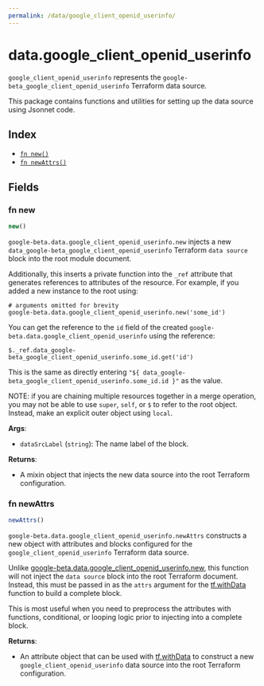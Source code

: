 ```yaml
---
permalink: /data/google_client_openid_userinfo/
---
```


# data.google_client_openid_userinfo

`google_client_openid_userinfo` represents the `google-beta_google_client_openid_userinfo` Terraform data source.



This package contains functions and utilities for setting up the data source using Jsonnet code.


## Index

* [`fn new()`](#fn-new)
* [`fn newAttrs()`](#fn-newattrs)

## Fields

### fn new

```ts
new()
```


`google-beta.data.google_client_openid_userinfo.new` injects a new `data_google-beta_google_client_openid_userinfo` Terraform `data source`
block into the root module document.

Additionally, this inserts a private function into the `_ref` attribute that generates references to attributes of the
resource. For example, if you added a new instance to the root using:

    # arguments omitted for brevity
    google-beta.data.google_client_openid_userinfo.new('some_id')

You can get the reference to the `id` field of the created `google-beta.data.google_client_openid_userinfo` using the reference:

    $._ref.data_google-beta_google_client_openid_userinfo.some_id.get('id')

This is the same as directly entering `"${ data_google-beta_google_client_openid_userinfo.some_id.id }"` as the value.

NOTE: if you are chaining multiple resources together in a merge operation, you may not be able to use `super`, `self`,
or `$` to refer to the root object. Instead, make an explicit outer object using `local`.

**Args**:
  - `dataSrcLabel` (`string`): The name label of the block.

**Returns**:
- A mixin object that injects the new data source into the root Terraform configuration.


### fn newAttrs

```ts
newAttrs()
```


`google-beta.data.google_client_openid_userinfo.newAttrs` constructs a new object with attributes and blocks configured for the `google_client_openid_userinfo`
Terraform data source.

Unlike [google-beta.data.google_client_openid_userinfo.new](#fn-new), this function will not inject the `data source`
block into the root Terraform document. Instead, this must be passed in as the `attrs` argument for the
[tf.withData](https://github.com/tf-libsonnet/core/tree/main/docs#fn-withdata) function to build a complete block.

This is most useful when you need to preprocess the attributes with functions, conditional, or looping logic prior to
injecting into a complete block.

**Returns**:
  - An attribute object that can be used with [tf.withData](https://github.com/tf-libsonnet/core/tree/main/docs#fn-withdata) to construct a new `google_client_openid_userinfo` data source into the root Terraform configuration.
